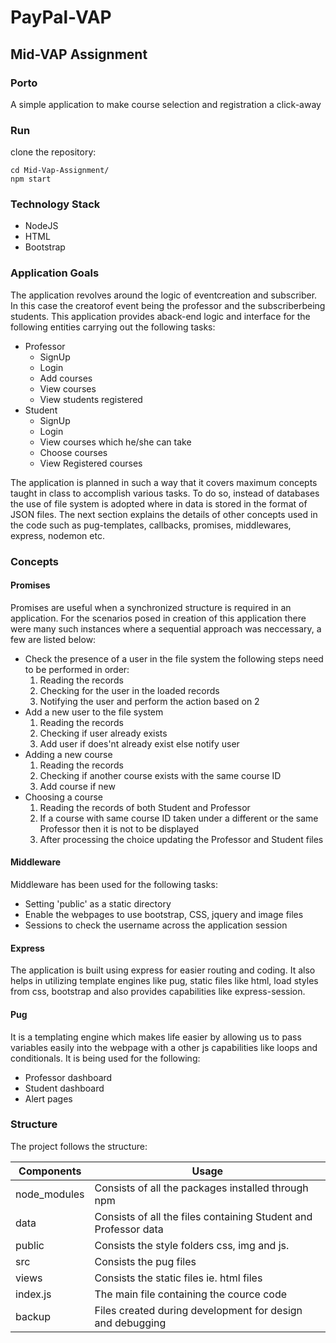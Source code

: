 # PayPal-VAP

## Mid-VAP Assignment

### Porto
A simple application to make course selection and registration a click-away

### Run
clone the repository:
```
cd Mid-Vap-Assignment/
npm start
```

### Technology Stack
* NodeJS
* HTML
* Bootstrap
### Application Goals
The application revolves around the logic of eventcreation and subscriber. In this case the creatorof event being the professor and the subscriberbeing students. This application provides aback-end logic and interface for the following entities carrying out the following tasks:
* Professor
  * SignUp
  * Login
  * Add courses
  * View courses
  * View students registered
* Student
  * SignUp
  * Login
  * View courses which he/she can take
  * Choose courses
  * View Registered courses

The application is planned in such a way that it covers maximum concepts taught in class to accomplish various tasks. To do so, instead of databases the use of file system is adopted where in data is stored in the format of JSON files. The next section explains the details of other concepts used in the code such as pug-templates, callbacks, promises, middlewares, express, nodemon etc.
### Concepts
#### Promises
Promises are useful when a synchronized structure is required in an application. For the scenarios posed in creation of this application there were many such instances where a sequential approach was neccessary, a few are listed below:
* Check the presence of a user in the file system the following steps need to be performed in order:
    1. Reading the records
    2. Checking for the user in the loaded records
    3. Notifying the user and perform the action based on 2
* Add a new user to the file system
    1. Reading the records
    2. Checking if user already exists
    3. Add user if does'nt already exist else notify user
* Adding a new course
    1. Reading the records
    2. Checking if another course exists with the same course ID
    3. Add course if new
* Choosing a course
    1. Reading the records of both Student and Professor
    2. If a course with same course ID taken under a different or the same Professor then it is not to be displayed
    3. After processing the choice updating the Professor and Student files
#### Middleware
Middleware has been used for the following tasks:
* Setting 'public' as a static directory
* Enable the webpages to use bootstrap, CSS, jquery and image files
* Sessions to check the username across the application session
#### Express
The application is built using express for easier routing and coding. It also helps in utilizing template engines like pug, static files like html, load styles from css, bootstrap and also provides capabilities like express-session.
#### Pug
It is a templating engine which makes life easier by allowing us to pass variables easily into the webpage with a other js capabilities like loops and conditionals. It is being used for the following:
* Professor dashboard
* Student dashboard
* Alert pages
### Structure
The project follows the structure:

| Components    	| Usage                                                           	|
|---------------	|-----------------------------------------------------------------	|
| node_modules 	  | Consists of all the packages installed through npm              	|
| data          	| Consists of all the files containing Student and Professor data 	|
| public        	| Consists the style folders css, img and js.                     	|
| src           	| Consists the pug files                                          	|
| views         	| Consists the static files ie. html files                        	|
| index.js      	| The main file containing the cource code                        	|
| backup        	| Files created during development for design and debugging       	|